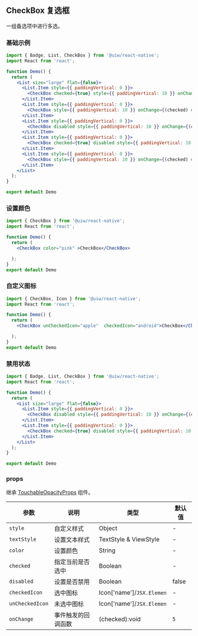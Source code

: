 CheckBox 复选框
---

一组备选项中进行多选。


### 基础示例

```jsx mdx:preview
import { Badge, List, CheckBox } from '@uiw/react-native';
import React from 'react';

function Demo() {
  return (
    <List size="large" flat={false}>
      <List.Item style={{ paddingVertical: 0 }}>
        <CheckBox checked={true} style={{ paddingVertical: 10 }} onChange={(checked) => { console.log(checked)}}>默认点击选中</CheckBox>
      </List.Item>
      <List.Item style={{ paddingVertical: 0 }}>
        <CheckBox style={{ paddingVertical: 10 }} onChange={(checked) => { console.log(checked)}}>默认未选中</CheckBox>
      </List.Item>
      <List.Item style={{ paddingVertical: 0 }}>
        <CheckBox disabled style={{ paddingVertical: 10 }} onChange={(checked) => { console.log(checked)}}>默认禁用未选中</CheckBox>
      </List.Item>
      <List.Item style={{ paddingVertical: 0 }}>
        <CheckBox checked={true} disabled style={{ paddingVertical: 10 }} onChange={(checked) => { console.log(checked)}}>默认禁用选中</CheckBox>
      </List.Item>
      <List.Item style={{ paddingVertical: 0 }}>
        <CheckBox style={{ paddingVertical: 10 }} onChange={(checked) => { console.log(checked)}}>默认未选中</CheckBox>
      </List.Item>
    </List>
  );
}

export default Demo
```

### 设置颜色	


```jsx mdx:preview
import { CheckBox } from '@uiw/react-native';
import React from 'react';

function Demo() {
  return (
    <CheckBox color="pink" >CheckBox</CheckBox>

  );
}
export default Demo
```

### 自定义图标


```jsx mdx:preview
import { CheckBox, Icon } from '@uiw/react-native';
import React from 'react';

function Demo() {
  return (
    <CheckBox unCheckedIcon="apple"  checkedIcon="android">CheckBox</CheckBox>

  );
}
export default Demo
```
### 禁用状态

```jsx mdx:preview
import { Badge, List, CheckBox } from '@uiw/react-native';
import React from 'react';

function Demo() {
  return (
    <List size="large" flat={false}>
      <List.Item style={{ paddingVertical: 0 }}>
        <CheckBox disabled style={{ paddingVertical: 10 }} onChange={(checked) => { console.log(checked)}}>禁用未选中</CheckBox>
      </List.Item>
      <List.Item style={{ paddingVertical: 0 }}>
        <CheckBox checked={true} disabled style={{ paddingVertical: 10 }} onChange={(checked) => { console.log(checked)}}>禁用选中</CheckBox>
      </List.Item>
    </List>
  );
}

export default Demo
```

### props

继承 [TouchableOpacityProps](https://facebook.github.io/react-native/docs/touchableopacity#props) 组件。

| 参数 | 说明 | 类型 | 默认值 |
|------|------|-----|------|
| `style` | 自定义样式 | Object | - |
| `textStyle` | 设置文本样式 | TextStyle & ViewStyle | - |
| `color` | 设置颜色 | String | - |
| `checked` | 指定当前是否选中 | Boolean | - |
| `disabled` | 设置是否禁用 | Boolean | false |
| `checkedIcon` | 选中图标 | Icon['name']/`JSX.Elemen` | - |
| `unCheckedIcon` | 未选中图标 | Icon['name']/`JSX.Elemen` | - |
| `onChange` | 事件触发的回调函数 | (checked):void | `5` |